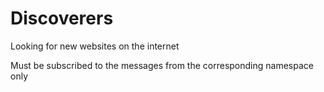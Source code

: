 # Discoverers

Looking for new websites on the internet

Must be subscribed to the messages from the corresponding namespace only
